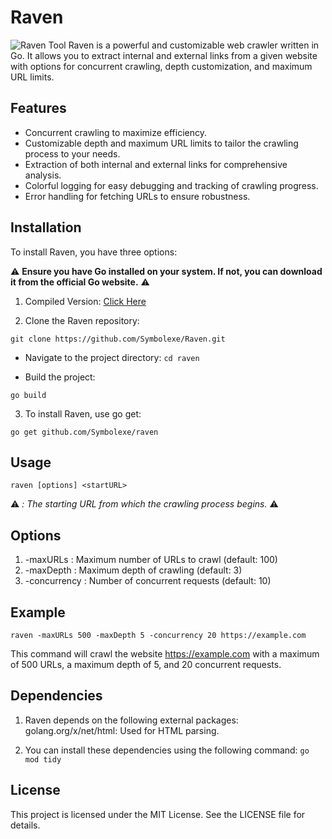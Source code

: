 # Raven
![Raven Tool](https://github.com/Symbolexe/Raven/assets/140549630/062bbfba-662d-4492-851d-dc8407e597af)
Raven is a powerful and customizable web crawler written in Go. It allows you to extract internal and external links from a given website with options for concurrent crawling, depth customization, and maximum URL limits.
## Features
- Concurrent crawling to maximize efficiency.
- Customizable depth and maximum URL limits to tailor the crawling process to your needs.
- Extraction of both internal and external links for comprehensive analysis.
- Colorful logging for easy debugging and tracking of crawling progress.
- Error handling for fetching URLs to ensure robustness.

## Installation
To install Raven, you have three options:

⚠️ **Ensure you have Go installed on your system. If not, you can download it from the official Go website.** ⚠️

1. Compiled Version:
[Click Here](https://github.com/Symbolexe/Raven/releases)

2. Clone the Raven repository:
 
```git clone https://github.com/Symbolexe/Raven.git```

- Navigate to the project directory:
```cd raven```

- Build the project:

```go build```

3. To install Raven, use go get:

```go get github.com/Symbolexe/raven```
## Usage

```raven [options] <startURL>```

⚠️ _<startURL>: The starting URL from which the crawling process begins._ ⚠️

## Options
1. -maxURLs <value>: Maximum number of URLs to crawl (default: 100)
2. -maxDepth <value>: Maximum depth of crawling (default: 3)
3. -concurrency <value>: Number of concurrent requests (default: 10)

## Example

```raven -maxURLs 500 -maxDepth 5 -concurrency 20 https://example.com```

This command will crawl the website https://example.com with a maximum of 500 URLs, a maximum depth of 5, and 20 concurrent requests.

## Dependencies

1. Raven depends on the following external packages:
golang.org/x/net/html: Used for HTML parsing.

2. You can install these dependencies using the following command:
```go mod tidy```

## License
This project is licensed under the MIT License. See the LICENSE file for details.
